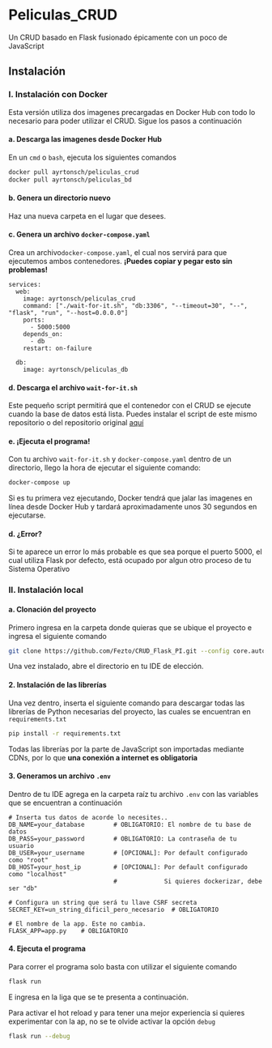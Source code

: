 # Peliculas_CRUD
 Un CRUD basado en Flask fusionado épicamente con un poco de JavaScript

## Instalación

### I. Instalación con Docker
Esta versión utiliza dos imagenes precargadas en Docker Hub con todo lo necesario para poder utilizar el CRUD. Sigue los pasos a continuación 

#### a. Descarga las imagenes desde Docker Hub

En un ``cmd`` o ``bash``, ejecuta los siguientes comandos
```bash
docker pull ayrtonsch/peliculas_crud
docker pull ayrtonsch/peliculas_bd
```

#### b. Genera un directorio nuevo
Haz una nueva carpeta en el lugar que desees.

#### c. Genera un archivo ``docker-compose.yaml``
Crea un archivo``docker-compose.yaml``, el cual nos servirá para que ejecutemos ambos contenedores. **¡Puedes copiar y pegar esto sin problemas!**

```
services:
  web:
    image: ayrtonsch/peliculas_crud
    command: ["./wait-for-it.sh", "db:3306", "--timeout=30", "--", "flask", "run", "--host=0.0.0.0"]
    ports:
      - 5000:5000
    depends_on:
      - db
    restart: on-failure

  db:
    image: ayrtonsch/peliculas_db
```

#### d. Descarga el archivo ``wait-for-it.sh``
Este pequeño script permitirá que el contenedor con el CRUD se ejecute cuando la base de datos está lista. Puedes instalar el script de este mismo repositorio o del repositorio original [aquí](https://github.com/vishnubob/wait-for-it)

#### e. ¡Ejecuta el programa!
Con tu archivo ``wait-for-it.sh`` y ``docker-compose.yaml`` dentro de un directorio, llego la hora de ejecutar el siguiente comando:
```bash
docker-compose up
```
Si es tu primera vez ejecutando, Docker tendrá que jalar las imagenes en línea desde Docker Hub y tardará aproximadamente unos 30 segundos en ejecutarse.

#### d. ¿Error?
Si te  aparece un error lo más probable es que sea porque el puerto 5000, el cual utiliza Flask por defecto, está ocupado por algun otro proceso de tu Sistema Operativo

### II. Instalación local
#### a. Clonación del proyecto
Primero ingresa en la carpeta donde quieras que se ubique el proyecto e ingresa el siguiente comando
```bash
git clone https://github.com/Fezto/CRUD_Flask_PI.git --config core.autocrlf=input
```
Una vez instalado, abre el directorio en tu IDE de elección.

#### 2. Instalación de las librerías
Una vez dentro, inserta el siguiente comando para descargar todas las librerías de Python necesarias del proyecto, las cuales se encuentran en ``requirements.txt``
```bash
pip install -r requirements.txt
```
Todas las librerías por la parte de JavaScript son importadas mediante CDNs, por lo que **una conexión a internet es obligatoria**

#### 3. Generamos un archivo ``.env``
Dentro de tu IDE agrega en la carpeta raíz tu archivo ``.env`` con las variables que se encuentran a continuación
```
# Inserta tus datos de acorde lo necesites..
DB_NAME=your_database        # OBLIGATORIO: El nombre de tu base de datos
DB_PASS=your_password        # OBLIGATORIO: La contraseña de tu usuario
DB_USER=your_username        # [OPCIONAL]: Por default configurado como "root"
DB_HOST=your_host_ip         # [OPCIONAL]: Por default configurado como "localhost"
                             #             Si quieres dockerizar, debe ser "db"

# Configura un string que será tu llave CSRF secreta
SECRET_KEY=un_string_dificil_pero_necesario  # OBLIGATORIO

# El nombre de la app. Este no cambia.
FLASK_APP=app.py    # OBLIGATORIO

```

#### 4. Ejecuta el programa
Para correr el programa solo basta con utilizar el siguiente comando
```bash
flask run
```
E ingresa en la liga que se te presenta a continuación.

Para activar el hot reload y para tener una mejor experiencia si quieres experimentar con la ap, no se te olvide activar la opción ``debug``
```bash
flask run --debug
```